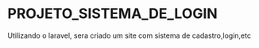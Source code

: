 # PROJETO_SISTEMA_DE_LOGIN
Utilizando o laravel, sera criado um site com sistema de cadastro,login,etc
